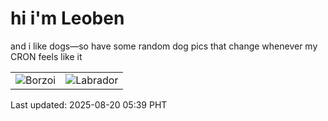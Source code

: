 # hi i'm Leoben

and i like dogs—so have some random dog pics that change whenever my CRON feels like it

|  |  |
|--------|----------|
| ![Borzoi](https://random-dog-vercel.vercel.app/api/random-borzoi?v=1755639591) | ![Labrador](https://random-dog-vercel.vercel.app/api/random-labrador?v=1755639591) |

Last updated: 2025-08-20 05:39 PHT
